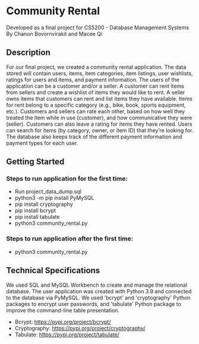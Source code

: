 # Community Rental
Developed as a final project for CS5200 - Database Management Systems
By Chanon Bovornvirakit and Macee Qi

## Description
For our final project, we created a community rental application. The data stored will contain users, items, item categories, item listings, user wishlists, ratings for users and items, and payment information. The users of the application can be a customer and/or a seller. A customer can rent items from sellers and create a wishlist of items they would like to rent. A seller owns items that customers can rent and list items they have available. Items for rent belong to a specific category (e.g., bike, book, sports equipment, etc.). Customers and sellers can rate each other, based on how well they treated the item while in use (customer), and how communicative they were (seller). Customers can also leave a rating for items they have rented. Users can search for items (by category, owner, or item ID) that they’re looking for. The database also keeps track of the different payment information and payment types for each user. 

## Getting Started
### Steps to run application for the first time:
- Run project_data_dump.sql
- python3 -m pip install PyMySQL
- pip install cryptography
- pip install bcrypt
- pip install tabulate
- python3 community_rental.py

### Steps to run application after the first time:
- python3 community_rental.py

## Technical Specifications
We used SQL and MySQL Workbench to create and manage the relational database. The user application was created with Python 3.9 and connected to the database via PyMySQL. We used 'bcrypt' and 'cryptography' Python packages to encrypt user passwords, and 'tabulate' Python package to improve the command-line table presentation.

- Bcrypt: https://pypi.org/project/bcrypt/ 
- Cryptography: https://pypi.org/project/cryptography/
- Tabulate: https://pypi.org/project/tabulate/
